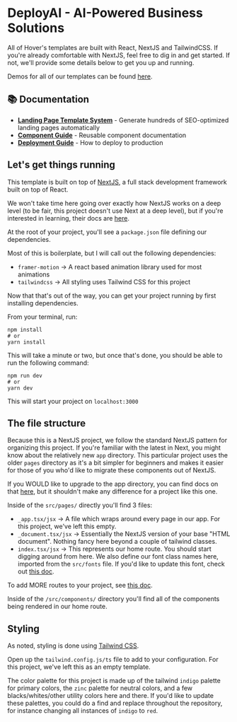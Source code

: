 # DeployAI - AI-Powered Business Solutions

All of Hover's templates are built with React, NextJS and TailwindCSS. If you're already comfortable with NextJS, feel free to dig in and get started. If not, we'll provide some details below to get you up and running.

Demos for all of our templates can be found [here](https://www.hover.dev/templates).

## 📚 Documentation

- **[Landing Page Template System](./TEMPLATE_SYSTEM.md)** - Generate hundreds of SEO-optimized landing pages automatically
- **[Component Guide](./docs/components.md)** - Reusable component documentation
- **[Deployment Guide](./docs/deployment.md)** - How to deploy to production

## Let's get things running

This template is built on top of [NextJS](https://nextjs.org/), a full stack development framework built on top of React.

We won't take time here going over exactly how NextJS works on a deep level (to be fair, this project doesn't use Next at a deep level), but if you're interested in learning, their docs are [here](https://nextjs.org/docs/getting-started).

At the root of your project, you'll see a `package.json` file defining our dependencies.

Most of this is boilerplate, but I will call out the following dependencies:

- `framer-motion` -> A react based animation library used for most animations
- `tailwindcss` -> All styling uses Tailwind CSS for this project

Now that that's out of the way, you can get your project running by first installing dependencies.

From your terminal, run:

```
npm install
# or
yarn install
```

This will take a minute or two, but once that's done, you should be able to run the following command:

```
npm run dev
# or
yarn dev
```

This will start your project on `localhost:3000`

## The file structure

Because this is a NextJS project, we follow the standard NextJS pattern for organizing this project. If you're familiar with the latest in Next, you might know about the relatively new `app` directory. This particular project uses the older `pages` directory as it's a bit simpler for beginners and makes it easier for those of you who'd like to migrate these components out of NextJS.

If you WOULD like to upgrade to the app directory, you can find docs on that [here](https://nextjs.org/docs/pages/building-your-application/upgrading/app-router-migration), but it shouldn't make any difference for a project like this one.

Inside of the `src/pages/` directly you'll find 3 files:

- `_app.tsx/jsx` -> A file which wraps around every page in our app. For this project, we've left this empty.
- `_document.tsx/jsx` -> Essentially the NextJS version of your base "HTML document". Nothing fancy here beyond a couple of tailwind classes.
- `index.tsx/jsx` -> This represents our home route. You should start digging around from here. We also define our font class names here, imported from the `src/fonts` file. If you'd like to update this font, check out [this doc](https://nextjs.org/docs/pages/building-your-application/optimizing/fonts).

To add MORE routes to your project, see [this doc](https://nextjs.org/docs/basic-features/pages).

Inside of the `/src/components/` directory you'll find all of the components being rendered in our home route.

## Styling

As noted, styling is done using [Tailwind CSS](https://tailwindcss.com/).

Open up the `tailwind.config.js/ts` file to add to your configuration. For this project, we've left this as an empty template.

The color palette for this project is made up of the tailwind `indigo` palette for primary colors, the `zinc` palette for neutral colors, and a few blacks/whites/other utility colors here and there. If you'd like to update these palettes, you could do a find and replace throughout the repository, for instance changing all instances of `indigo` to `red`.
